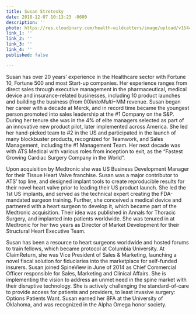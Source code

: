 ```yaml
---
title: Susan Stretesky
date: 2018-12-07 10:13:23 -0600
description: ''
photo: https://res.cloudinary.com/health-wildcatters/image/upload/v1544199223/image.png
link_1: ''
link_2: ''
link_3: ''
link_4: ''
published: false

---
```

Susan has over 20 years’ experience in the Healthcare sector with Fortune 10, Fortune 500 and most Start-up companies. Her experience ranges from direct sales through executive management in the pharmaceutical, medical device and insurance-related businesses, including 10 product launches and building the business (from $00) into Multi-$MM revenue. Susan began her career with a decade at Merck, and in record time became the youngest person promoted into sales leadership at the #1 Company on the S&P. During her tenure she was in the 4% of elite managers selected as part of an innovative new product pilot, later implemented across America. She led her hand-picked team to #2 in the US and participated in the launch of many blockbuster products, recognized for Teamwork, and Sales Management, including the #1 Management Team. Her next decade was with ATS Medical with various roles from inception to exit, as the “Fastest Growing Cardiac Surgery Company in the World”.

Upon acquisition by Medtronic she was US Business Development Manager for their Tissue Heart Valve franchise. Susan was a major contributor to ATS’ top line, and designed implant tools to create reproducible results for their novel heart valve prior to leading their US product launch. She led the 1st US implants, and served as the technical expert creating the FDA-mandated surgeon training. Further, she conceived a medical device and partnered with a heart surgeon to develop it, which became part of the Medtronic acquisition. Their idea was published in Annals for Thoracic Surgery, and implanted into patients worldwide. She was tenured in at Medtronic for her two years as Director of Market Development for their Structural Heart Executive Team.

Susan has been a resource to heart surgeons worldwide and hosted forums to train fellows, which became protocol at Columbia University. At ClaimReturn, she was Vice President of Sales & Marketing, launching a novel fiscal solution for fiduciaries into the marketplace for self-funded insurers. Susan joined SpineView in June of 2014 as Chief Commercial Officer responsible for Sales, Marketing and Clinical Affairs. She is implementing the vision to address an unmet need in the spine market with their disruptive technology. She is actively challenging the standard-of-care to provide access for patients and providers, to least invasive surgery: Options Patients Want. Susan earned her BFA at the University of Oklahoma, and was recognized in the Alpha Omega honor society.